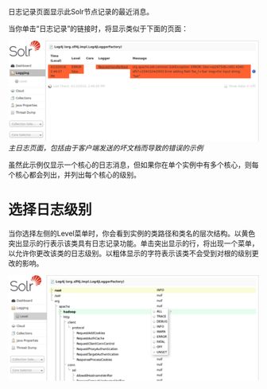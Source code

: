 日志记录页面显示此Solr节点记录的最近消息。

当你单击“日志记录”的链接时，将显示类似于下面的页面：

![](/assets/logging.png)
_主日志页面，包括由于客户端发送的坏文档而导致的错误的示例_

虽然此示例仅显示一个核心的日志消息，但如果你在单个实例中有多个核心，则每个核心都会列出，并列出每个核心的级别。

# 选择日志级别

当你选择左侧的Level菜单时，你会看到实例的类路径和类名的层次结构。以黄色突出显示的行表示该类具有日志记录功能。单击突出显示的行，将出现一个菜单，以允许你更改该类的日志级别。以粗体显示的字符表示该类不会受到对根的级别更改的影响。

![](/assets/level_menu.png)